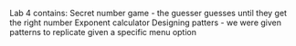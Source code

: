 Lab 4 contains: 
Secret number game - the guesser guesses until they get the right number 
Exponent calculator 
Designing patters - we were given patterns to replicate given a specific menu option
